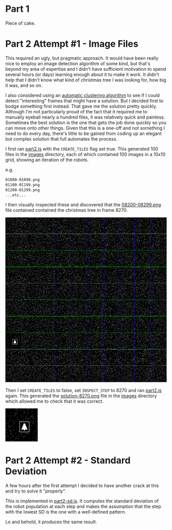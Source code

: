 # Part 1

Piece of cake.

# Part 2 Attempt #1 - Image Files

This required an ugly, but pragmatic approach.  It would have been really
nice to employ an image detection algorithm of some kind, but that's beyond
my area of expertise and I didn't have sufficient motivation to spend several
hours (or days) learning enough about it to make it work.  It didn't help that
I didn't know what kind of christmas tree I was looking for, how big it was,
and so on.

I also considered using an [automatic clustering algorithm](https://en.wikipedia.org/wiki/Automatic_clustering_algorithms)
to see if I could detect "interesting" frames that might have a solution.
But I decided first to bodge something first instead.  That gave me the
solution pretty quickly.  Although I'm not particularly proud of the fact
that it required me to manually eyeball nearly a hundred files, it was
relatively quick and painless.  Sometimes the best solution is the one that
gets the job done quickly so you can move onto other things.  Given that this
is a one-off and not something I need to do every day, there's little to be
gained from coding up an elegant but complex solution that full automates the
process.

I first ran [part2.js](part2.js) with the `CREATE_TILES` flag set true.
This generated 100 files in the [images](images) directory, each of which
contained 100 images in a 10x10 grid, showing an iteration of the robots.

e.g.

```
01000-01099.png
01100-01199.png
01200-01299.png
...etc...
```

I then visually inspected these and discovered that the
[08200-08299.png](images/08200-08299.png) file contained contained the
christmas tree in frame 8270.

![Tiled solution](images/08200-08299.png)

Then I set `CREATE_TILES` to false, set `INSPECT_STEP` to 8270 and ran
[part2.js](part2.js) again.  This generated the
[solution-8270.png](images/solution-8270.png) file in the [images](images)
directory which allowed me to check that it was correct.

![Iteration 8270](images/solution-8270.png)

# Part 2 Attempt #2 - Standard Deviation

A few hours after the first attempt I decided to have another crack at this
and try to solve it "properly".

This is implemented in [part2-sd.js](part2-sd.js).  It computes the standard deviation
of the robot population at each step and makes the assumption that the step
with the lowest SD is the one with a well-defined pattern.

Lo and behold, it produces the same result.